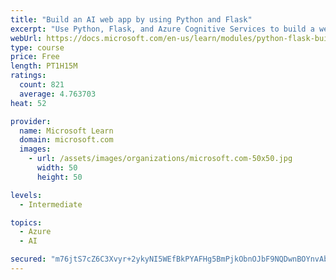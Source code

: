 ```yaml
---
title: "Build an AI web app by using Python and Flask"
excerpt: "Use Python, Flask, and Azure Cognitive Services to build a web app that incorporates AI"
webUrl: https://docs.microsoft.com/en-us/learn/modules/python-flask-build-ai-web-app/
type: course
price: Free
length: PT1H15M
ratings:
  count: 821
  average: 4.763703
heat: 52

provider:
  name: Microsoft Learn
  domain: microsoft.com
  images:
    - url: /assets/images/organizations/microsoft.com-50x50.jpg
      width: 50
      height: 50

levels:
  - Intermediate

topics:
  - Azure
  - AI

secured: "m76jtS7cZ6C3Xvyr+2ykyNI5WEfBkPYAFHg5BmPjkObnOJbF9NQDwnBOYnvAbW/cc1WQx3/48oFswpwXGaMWRuYTHfRv5QRr1e8PIrZ08uZfJap/v67+5gmLbrTB0uzF6fhiYoCs6N3rH31nffV+M+Wnabsc0hVo9i6D+qrtcAgusSsdSkbfAwh3CqRVgxmGr7xcgeSpwNfG/pxBhzGTkHgwpB/yXx2wqv9gdml7f4FL7/P2lPpLSFgFh9OxAJ9PILxtAqQr8A/zJogNVFnL78wRnwtwAuUd6FW4tv4bQMffgPyD5O/a7j663Iyw8PKTgCUanHg2TXvJJ1fn2CRLvVL/bq8VjluA7MTPib4Q/p+0T5ckfZ0nVwEaVffSTxNHXPaOFFOAL9XRPcpdT6t5OldMesH23CA5hDcekcbz16c=;B8/X+OlOLv+tUHHpnp19xA=="
---
```


